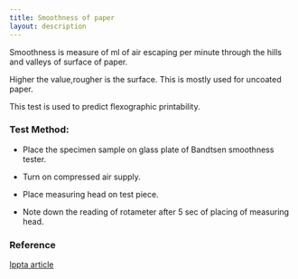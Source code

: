 ```yaml
---
title: Smoothness of paper
layout: description
---
```


Smoothness is measure of ml of air escaping per minute through the hills and valleys of surface of  paper.

Higher the value,rougher is the surface. This is mostly used for uncoated paper.

This test is used to predict flexographic printability.
### Test Method:
- Place the specimen sample on glass plate of Bandtsen smoothness tester.

- Turn on compressed air supply.

- Place  measuring head on test piece.

- Note down the reading of rotameter after 5 sec of placing of measuring head.
  
### Reference

[Ippta article](https://ippta.co/wp-content/uploads/2021/01/IPPTA-CI-1991-1-13-Smoothness-Characterization-of.pdf)